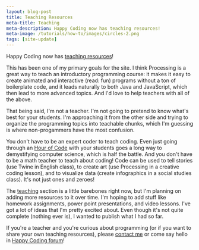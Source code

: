 ```yaml
---
layout: blog-post
title: Teaching Resources
meta-title: Teaching
meta-description: Happy Coding now has teaching resources!
meta-image: /tutorials/how-to/images/circles-2.png
tags: [site-update]
---
```


Happy Coding now has [teaching resources](/teaching)!

This has been one of my primary goals for the site. I think Processing is a great way to teach an introductory programming course: it makes it easy to create animated and interactive (read: fun) programs without a ton of boilerplate code, and it leads naturally to both Java and JavaScript, which then lead to more advanced topics. And I'd love to help teachers with all of the above.

That being said, I'm not a teacher. I'm not going to pretend to know what's best for your students. I'm approaching it from the other side and trying to organize the programming topics into teachable chunks, which I'm guessing is where non-progammers have the most confusion.

You don't have to be an expert coder to teach coding. Even just going through an [Hour of Code](/tutorials/processing/hour-of-code) with your students goes a long way to demystifying computer science, which is half the battle. And you don't have to be a math teacher to teach about coding! Code can be used to tell stories (use Twine in English class), to create art (use Processing in a creative coding lesson), and to visualize data (create infographics in a social studies class). It's not just ones and zeroes!

The [teaching](/teaching) section is a little barebones right now, but I'm planning on adding more resources to it over time. I'm hoping to add stuff like homework assignments, power point presentations, and video lessons. I've got a lot of ideas that I'm pretty excited about. Even though it's not quite complete (nothing ever is), I wanted to publish what I had so far.

If you're a teacher and you're curious about programming (or if you want to share your own teaching resources), please [contact me](/about/contact) or come say hello in [Happy Coding forum](http://forum.HappyCoding.io)!
